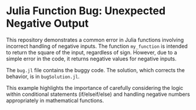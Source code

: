 # Julia Function Bug: Unexpected Negative Output

This repository demonstrates a common error in Julia functions involving incorrect handling of negative inputs.  The function `my_function` is intended to return the square of the input, regardless of sign. However, due to a simple error in the code, it returns negative values for negative inputs.

The `bug.jl` file contains the buggy code.  The solution, which corrects the behavior, is in `bugSolution.jl`.

This example highlights the importance of carefully considering the logic within conditional statements (if/elseif/else) and handling negative numbers appropriately in mathematical functions.